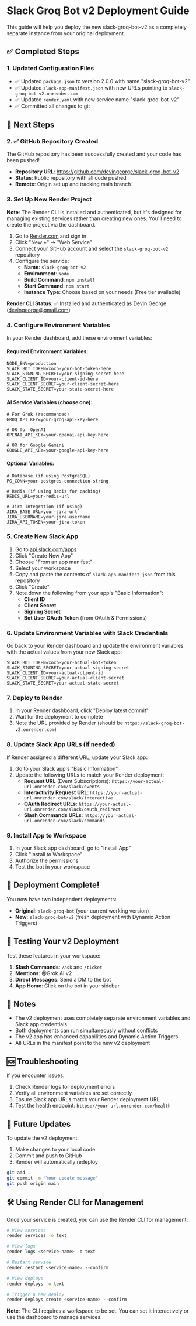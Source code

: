 # Slack Groq Bot v2 Deployment Guide

This guide will help you deploy the new slack-groq-bot-v2 as a completely separate instance from your original deployment.

## ✅ Completed Steps

### 1. Updated Configuration Files
- ✅ Updated `package.json` to version 2.0.0 with name "slack-groq-bot-v2"
- ✅ Updated `slack-app-manifest.json` with new URLs pointing to `slack-groq-bot-v2.onrender.com`
- ✅ Updated `render.yaml` with new service name "slack-groq-bot-v2"
- ✅ Committed all changes to git

## 🔄 Next Steps

### 2. ✅ GitHub Repository Created

The GitHub repository has been successfully created and your code has been pushed!

- **Repository URL**: https://github.com/devingeorge/slack-groq-bot-v2
- **Status**: Public repository with all code pushed
- **Remote**: Origin set up and tracking main branch

### 3. Set Up New Render Project

**Note**: The Render CLI is installed and authenticated, but it's designed for managing existing services rather than creating new ones. You'll need to create the project via the dashboard.

1. Go to [Render.com](https://render.com) and sign in
2. Click "New +" → "Web Service"
3. Connect your GitHub account and select the `slack-groq-bot-v2` repository
4. Configure the service:
   - **Name**: `slack-groq-bot-v2`
   - **Environment**: `Node`
   - **Build Command**: `npm install`
   - **Start Command**: `npm start`
   - **Instance Type**: Choose based on your needs (Free tier available)

**Render CLI Status**: ✅ Installed and authenticated as Devin George (devingeorge@gmail.com)

### 4. Configure Environment Variables

In your Render dashboard, add these environment variables:

#### Required Environment Variables:
```
NODE_ENV=production
SLACK_BOT_TOKEN=xoxb-your-bot-token-here
SLACK_SIGNING_SECRET=your-signing-secret-here
SLACK_CLIENT_ID=your-client-id-here
SLACK_CLIENT_SECRET=your-client-secret-here
SLACK_STATE_SECRET=your-state-secret-here
```

#### AI Service Variables (choose one):
```
# For Grok (recommended)
GROQ_API_KEY=your-groq-api-key-here

# OR for OpenAI
OPENAI_API_KEY=your-openai-api-key-here

# OR for Google Gemini
GOOGLE_API_KEY=your-google-api-key-here
```

#### Optional Variables:
```
# Database (if using PostgreSQL)
PG_CONN=your-postgres-connection-string

# Redis (if using Redis for caching)
REDIS_URL=your-redis-url

# Jira Integration (if using)
JIRA_BASE_URL=your-jira-url
JIRA_USERNAME=your-jira-username
JIRA_API_TOKEN=your-jira-token
```

### 5. Create New Slack App

1. Go to [api.slack.com/apps](https://api.slack.com/apps)
2. Click "Create New App"
3. Choose "From an app manifest"
4. Select your workspace
5. Copy and paste the contents of `slack-app-manifest.json` from this repository
6. Click "Create"
7. Note down the following from your app's "Basic Information":
   - **Client ID**
   - **Client Secret**
   - **Signing Secret**
   - **Bot User OAuth Token** (from OAuth & Permissions)

### 6. Update Environment Variables with Slack Credentials

Go back to your Render dashboard and update the environment variables with the actual values from your new Slack app:

```
SLACK_BOT_TOKEN=xoxb-your-actual-bot-token
SLACK_SIGNING_SECRET=your-actual-signing-secret
SLACK_CLIENT_ID=your-actual-client-id
SLACK_CLIENT_SECRET=your-actual-client-secret
SLACK_STATE_SECRET=your-actual-state-secret
```

### 7. Deploy to Render

1. In your Render dashboard, click "Deploy latest commit"
2. Wait for the deployment to complete
3. Note the URL provided by Render (should be `https://slack-groq-bot-v2.onrender.com`)

### 8. Update Slack App URLs (if needed)

If Render assigned a different URL, update your Slack app:

1. Go to your Slack app's "Basic Information"
2. Update the following URLs to match your Render deployment:
   - **Request URL** (Event Subscriptions): `https://your-actual-url.onrender.com/slack/events`
   - **Interactivity Request URL**: `https://your-actual-url.onrender.com/slack/interactive`
   - **OAuth Redirect URLs**: `https://your-actual-url.onrender.com/slack/oauth_redirect`
   - **Slash Commands URLs**: `https://your-actual-url.onrender.com/slack/commands`

### 9. Install App to Workspace

1. In your Slack app dashboard, go to "Install App"
2. Click "Install to Workspace"
3. Authorize the permissions
4. Test the bot in your workspace

## 🎉 Deployment Complete!

You now have two independent deployments:

- **Original**: `slack-groq-bot` (your current working version)
- **New**: `slack-groq-bot-v2` (fresh deployment with Dynamic Action Triggers)

## 🔧 Testing Your v2 Deployment

Test these features in your workspace:

1. **Slash Commands**: `/ask` and `/ticket`
2. **Mentions**: @Grok AI v2
3. **Direct Messages**: Send a DM to the bot
4. **App Home**: Click on the bot in your sidebar

## 📝 Notes

- The v2 deployment uses completely separate environment variables and Slack app credentials
- Both deployments can run simultaneously without conflicts
- The v2 app has enhanced capabilities and Dynamic Action Triggers
- All URLs in the manifest point to the new v2 deployment

## 🆘 Troubleshooting

If you encounter issues:

1. Check Render logs for deployment errors
2. Verify all environment variables are set correctly
3. Ensure Slack app URLs match your Render deployment URL
4. Test the health endpoint: `https://your-url.onrender.com/health`

## 🔄 Future Updates

To update the v2 deployment:

1. Make changes to your local code
2. Commit and push to GitHub
3. Render will automatically redeploy

```bash
git add .
git commit -m "Your update message"
git push origin main
```

## 🛠️ Using Render CLI for Management

Once your service is created, you can use the Render CLI for management:

```bash
# View services
render services -o text

# View logs
render logs <service-name> -o text

# Restart service
render restart <service-name> --confirm

# View deploys
render deploys -o text

# Trigger a new deploy
render deploys create <service-name> --confirm
```

**Note**: The CLI requires a workspace to be set. You can set it interactively or use the dashboard to manage services.
